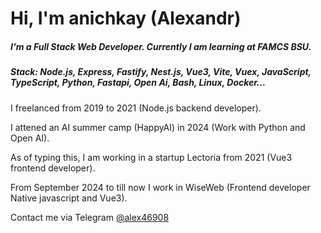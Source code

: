 # Hi, I'm anichkay (Alexandr) 
##### I'm a Full Stack Web Developer. Currently I am learning at FAMCS BSU. 
##### Stack: Node.js, Express, Fastify, Nest.js, Vue3, Vite, Vuex, JavaScript, TypeScript, Python, Fastapi, Open Ai, Bash, Linux, Docker... 


I freelanced from 2019 to 2021 (Node.js backend developer).

I attened an AI summer camp (HappyAI) in 2024 (Work with Python and Open AI).

As of typing this, I am working in a startup Lectoria from 2021 (Vue3 frontend developer).

From September 2024 to till now I work in WiseWeb (Frontend developer Native javascript and Vue3).

Contact me via Telegram [@alex46908](https://t.me/alex46908)
